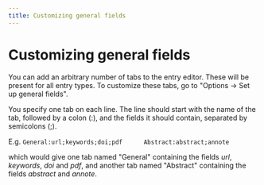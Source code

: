 ```yaml
---
title: Customizing general fields
---
```


# Customizing general fields

You can add an arbitrary number of tabs to the entry editor. These will be present for all entry types. To customize these tabs, go to "Options -&gt; Set up general fields".

You specify one tab on each line. The line should start with the name of the tab, followed by a colon (:), and the fields it should contain, separated by semicolons (;).

E.g.
`General:url;keywords;doi;pdf      Abstract:abstract;annote`

which would give one tab named "General" containing the fields *url*, *keywords*, *doi* and *pdf*, and another tab named "Abstract" containing the fields *abstract* and *annote*.
